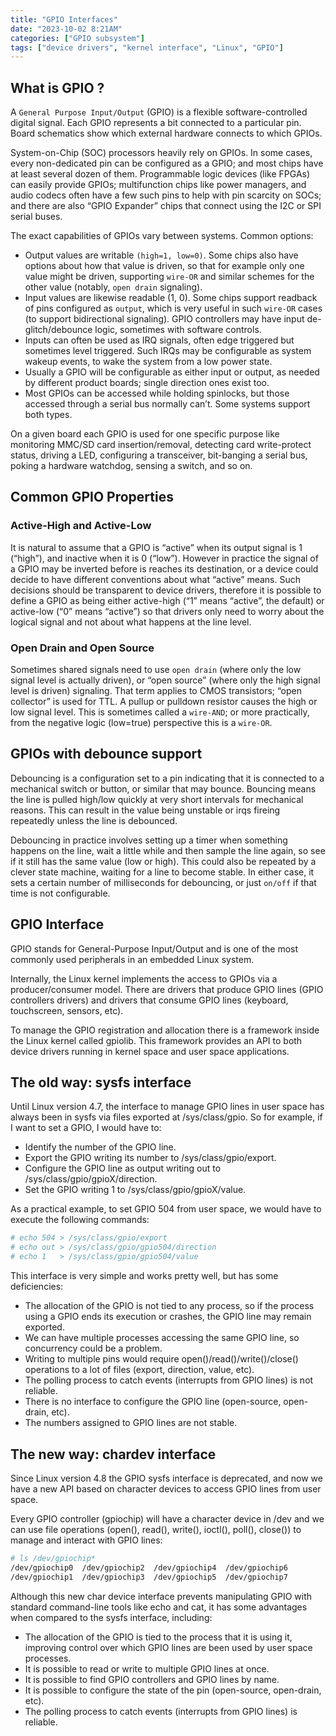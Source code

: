 ```yaml
---
title: "GPIO Interfaces"
date: "2023-10-02 8:21AM"
categories: ["GPIO subsystem"]
tags: ["device drivers", "kernel interface", "Linux", "GPIO"]
---
```


## What is GPIO ?

A `General Purpose Input/Output` (GPIO) is a flexible software-controlled digital
signal. Each GPIO represents a bit connected to a particular pin. Board schematics
show which external hardware connects to which GPIOs.

System-on-Chip (SOC) processors heavily rely on GPIOs. In some cases, every
non-dedicated pin can be configured as a GPIO; and most chips have at least several
dozen of them. Programmable logic devices (like FPGAs) can easily provide GPIOs;
multifunction chips like power managers, and audio codecs often have a few such
pins to help with pin scarcity on SOCs; and there are also “GPIO Expander” chips
that connect using the I2C or SPI serial buses.

The exact capabilities of GPIOs vary between systems. Common options:

* Output values are writable `(high=1, low=0)`. Some chips also have options about
how that value is driven, so that for example only one value might be driven,
supporting `wire-OR` and similar schemes for the other value (notably, `open drain`
signaling).
* Input values are likewise readable (1, 0). Some chips support readback of pins
configured as `output`, which is very useful in such `wire-OR` cases (to support
bidirectional signaling). GPIO controllers may have input de-glitch/debounce logic,
sometimes with software controls.
* Inputs can often be used as IRQ signals, often edge triggered but sometimes
level triggered. Such IRQs may be configurable as system wakeup events, to wake
the system from a low power state.
* Usually a GPIO will be configurable as either input or output, as needed by
different product boards; single direction ones exist too.
* Most GPIOs can be accessed while holding spinlocks, but those accessed through
a serial bus normally can’t. Some systems support both types.

On a given board each GPIO is used for one specific purpose like monitoring MMC/SD
card insertion/removal, detecting card write-protect status, driving a LED,
configuring a transceiver, bit-banging a serial bus, poking a hardware watchdog,
sensing a switch, and so on.

## Common GPIO Properties

### Active-High and Active-Low

It is natural to assume that a GPIO is “active” when its output signal is
1 (“high”), and inactive when it is 0 (“low”). However in practice the signal of
a GPIO may be inverted before is reaches its destination, or a device could decide
to have different conventions about what “active” means. Such decisions should be
transparent to device drivers, therefore it is possible to define a GPIO as being
either active-high (“1” means “active”, the default) or active-low (“0” means
“active”) so that drivers only need to worry about the logical signal and not
about what happens at the line level.

### Open Drain and Open Source

Sometimes shared signals need to use `open drain` (where only the low signal level
is actually driven), or “open source” (where only the high signal level is driven)
signaling. That term applies to CMOS transistors; “open collector” is used for TTL.
A pullup or pulldown resistor causes the high or low signal level. This is sometimes
called a `wire-AND`; or more practically, from the negative logic (low=true)
perspective this is a `wire-OR`.

## GPIOs with debounce support

Debouncing is a configuration set to a pin indicating that it is connected to a
mechanical switch or button, or similar that may bounce. Bouncing means the line
is pulled high/low quickly at very short intervals for mechanical reasons. This
can result in the value being unstable or irqs fireing repeatedly unless the line
is debounced.

Debouncing in practice involves setting up a timer when something happens on the
line, wait a little while and then sample the line again, so see if it still has
the same value (low or high). This could also be repeated by a clever state machine,
waiting for a line to become stable. In either case, it sets a certain number of
milliseconds for debouncing, or just `on/off` if that time is not configurable.

## GPIO Interface

GPIO stands for General-Purpose Input/Output and is one of the most commonly used
peripherals in an embedded Linux system.

Internally, the Linux kernel implements the access to GPIOs via a producer/consumer
model. There are drivers that produce GPIO lines (GPIO controllers drivers) and
drivers that consume GPIO lines (keyboard, touchscreen, sensors, etc).

To manage the GPIO registration and allocation there is a framework inside the
Linux kernel called gpiolib. This framework provides an API to both device drivers
running in kernel space and user space applications.

## The old way: sysfs interface

Until Linux version 4.7, the interface to manage GPIO lines in user space has
always been in sysfs via files exported at /sys/class/gpio. So for example, if I
want to set a GPIO, I would have to:

* Identify the number of the GPIO line.
* Export the GPIO writing its number to /sys/class/gpio/export.
* Configure the GPIO line as output writing out to /sys/class/gpio/gpioX/direction.
* Set the GPIO writing 1 to /sys/class/gpio/gpioX/value.

As a practical example, to set GPIO 504 from user space, we would have to execute
the following commands:

```bash
# echo 504 > /sys/class/gpio/export
# echo out > /sys/class/gpio/gpio504/direction
# echo 1   > /sys/class/gpio/gpio504/value
```

This interface is very simple and works pretty well, but has some deficiencies:

* The allocation of the GPIO is not tied to any process, so if the process using
   a GPIO ends its execution or crashes, the GPIO line may remain exported.
* We can have multiple processes accessing the same GPIO line, so concurrency
   could be a problem.
* Writing to multiple pins would require open()/read()/write()/close() operations
   to a lot of files (export, direction, value, etc).
* The polling process to catch events (interrupts from GPIO lines) is not reliable.
* There is no interface to configure the GPIO line (open-source, open-drain, etc).
* The numbers assigned to GPIO lines are not stable.

## The new way: chardev interface

Since Linux version 4.8 the GPIO sysfs interface is deprecated, and now we have
a new API based on character devices to access GPIO lines from user space.

Every GPIO controller (gpiochip) will have a character device in /dev and we can
use file operations (open(), read(), write(), ioctl(), poll(), close()) to manage
and interact with GPIO lines:

```bash
# ls /dev/gpiochip*
/dev/gpiochip0  /dev/gpiochip2  /dev/gpiochip4  /dev/gpiochip6
/dev/gpiochip1  /dev/gpiochip3  /dev/gpiochip5  /dev/gpiochip7
```

Although this new char device interface prevents manipulating GPIO with standard
command-line tools like echo and cat, it has some advantages when compared to the
sysfs interface, including:

* The allocation of the GPIO is tied to the process that it is using it, improving control over which GPIO lines are been used by user space processes.
* It is possible to read or write to multiple GPIO lines at once.
* It is possible to find GPIO controllers and GPIO lines by name.
* It is possible to configure the state of the pin (open-source, open-drain, etc).
* The polling process to catch events (interrupts from GPIO lines) is reliable.
